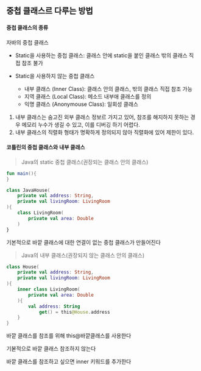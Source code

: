 ## 중첩 클래스르 다루는 방법

#### 중첩 클래스의 종류

자바의 중첩 클래스

- Static을 사용하는 중첩 클래스:
클래스 안에 static을 붙인 클래스
밖의 클래스 직접 참조 불가

- Static을 사용하지 않는 중첩 클래스
    - 내부 클래스 (Inner Class):
    클래스 안의 클래스, 밖의 클래스 직접 참조 가능
    - 지역 클래스 (Local Class):
    메소드 내부애 클래스를 정의
    - 익명 클래스 (Anonymouse Class):
    일회성 클래스

1. 내부 클래스는 숨고진 외부 클래스 정보르 가지고 있어,
참조를 해지하지 못하는 경우 메모리 누수가 생길 수 있고, 
이를 디버깅 하기 어렵다.
2. 내부 클래스의 직렬화 형태가 명확하게 정의되지 않아 직렬화에 있어 제한이 있다.

#### 코틀린의 중첩 클래스와 내부 클래스

> Java의 static 중첩 클래스(권장되는 클래스 안의 클래스)
```kotlin
fun main(){
}

class JavaHouse(
    private val address: String,
    private val livingRoom: LivingRoom
){
    class LivingRoom(
        private val area: Double
    )
}
```
기본적으로 바깥 클래스에 대한 연결이 없는 중첩 클래스가 만들어진다

> Java의 내부 클래스(권장되지 않는 클래스 안의 클래스)
```kotlin
class House(
    private val address: String,
    private val livingRoom: LivingRoom
){
    inner class LivingRoom(
        private val area: Double
    ){
        val address: String
            get() = this@House.address
    }
}
```
바깥 클래스를 참조를 위해 this@바깥클래스를 사용한다

기볻적으로 바깥 클래스 참조하지 않는다

바깥 클래스를 참조하고 싶으면 inner 키워드를 추가한다